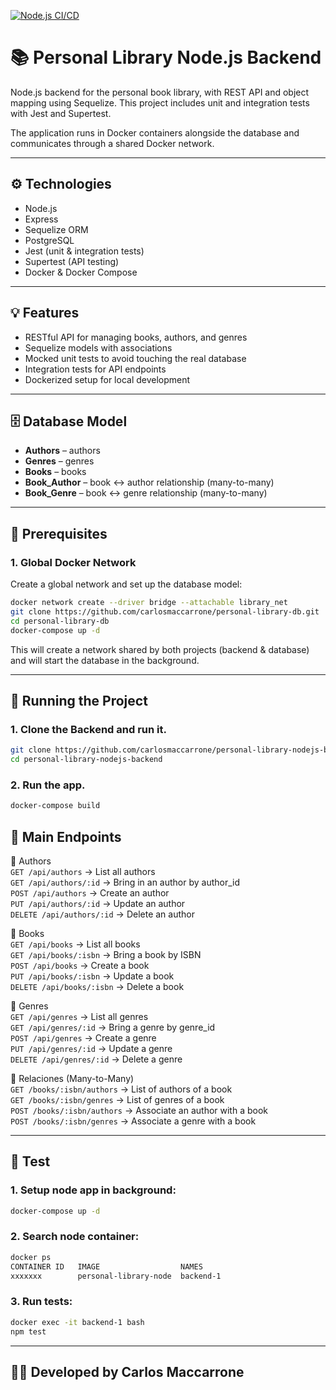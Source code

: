 [![Node.js CI/CD](https://github.com/carlosmaccarrone/personal-library-nodejs-backend/actions/workflows/ci.yml/badge.svg)](https://github.com/carlosmaccarrone/personal-library-nodejs-backend/actions/workflows/ci.yml)

# 📚 Personal Library Node.js Backend

Node.js backend for the personal book library, with REST API and object mapping using Sequelize. This project includes unit and integration tests with Jest and Supertest.

The application runs in Docker containers alongside the database and communicates through a shared Docker network.

---

## ⚙️ Technologies

- Node.js
- Express
- Sequelize ORM
- PostgreSQL
- Jest (unit & integration tests)
- Supertest (API testing)
- Docker & Docker Compose

---

## 💡 Features

- RESTful API for managing books, authors, and genres
- Sequelize models with associations
- Mocked unit tests to avoid touching the real database
- Integration tests for API endpoints
- Dockerized setup for local development

---

## 🗄️ Database Model

- **Authors** – authors
- **Genres** – genres
- **Books** – books
- **Book_Author** – book ↔ author relationship (many-to-many)
- **Book_Genre** – book ↔ genre relationship (many-to-many)

---

## 🔗 Prerequisites

### 1. Global Docker Network

Create a global network and set up the database model:
```bash
docker network create --driver bridge --attachable library_net
git clone https://github.com/carlosmaccarrone/personal-library-db.git
cd personal-library-db
docker-compose up -d
```
This will create a network shared by both projects (backend & database) and will start the database in the background.

---

## 🚀 Running the Project

### 1. Clone the Backend and run it.

```bash
git clone https://github.com/carlosmaccarrone/personal-library-nodejs-backend.git
cd personal-library-nodejs-backend
```

### 2. Run the app.
```bash
docker-compose build
```

## 📖 Main Endpoints  

🔹 Authors  
	`GET /api/authors` → List all authors  
	`GET /api/authors/:id` → Bring in an author by author_id  
	`POST /api/authors` → Create an author  
	`PUT /api/authors/:id` → Update an author  
	`DELETE /api/authors/:id` → Delete an author  

🔹 Books  
	`GET /api/books` → List all books  
	`GET /api/books/:isbn` → Bring a book by ISBN  
	`POST /api/books` → Create a book  
	`PUT /api/books/:isbn` → Update a book  
	`DELETE /api/books/:isbn` → Delete a book  

🔹 Genres  
	`GET /api/genres` → List all genres  
	`GET /api/genres/:id` → Bring a genre by genre_id  
	`POST /api/genres` → Create a genre  
	`PUT /api/genres/:id` → Update a genre  
	`DELETE /api/genres/:id` → Delete a genre  

🔹 Relaciones (Many-to-Many)  
	`GET /books/:isbn/authors` → List of authors of a book  
	`GET /books/:isbn/genres` → List of genres of a book  
	`POST /books/:isbn/authors` → Associate an author with a book  
	`POST /books/:isbn/genres` → Associate a genre with a book  

---

## 🧪 Test

### 1. Setup node app in background:
```bash
docker-compose up -d
```

### 2. Search node container:
```bash
docker ps
CONTAINER ID   IMAGE                  NAMES
xxxxxxx        personal-library-node  backend-1
```

### 3. Run tests:
```bash
docker exec -it backend-1 bash
npm test
```

---

## 👨‍💻 Developed by Carlos Maccarrone